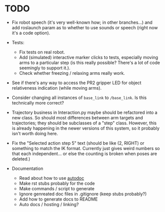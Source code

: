 # TODO
- Fix robot speech (it's very well-known how; in other branches...) and add roslaunch param as to whether to use sounds or speech (right now it's a code option).

- Tests:
	- Fix tests on real robot.
	- Add (simulated) interactive marker clicks to tests, especially moving arms to a particular step (is this really possible? There's a lot of code seemingly to support it.).
	- Check whether freezing / relaxing arms really work.

- See if there's any way to access the PR2 gripper LED for object relativeness indication (while moving arms).

- Consider changing all instances of `base_link` to `/base_link`. Is this technically more correct?

- Trajectory business in Interaction.py maybe should be refactored into a new class. So should most differences between arm targets and trajectories; they should be subclasses of a "step" class. However, this is already happening in the newer versions of this system, so it probably isn't worth doing here.

- Fix the "Selected action step 5" text (should be like (2, RIGHT) or something to match the IK format. Currently just gives weird numbers so that each independent... or else the counting is broken when poses are deleted.)

- Documentation
	- Read about how to use [autodoc](http://sphinx-doc.org/ext/autodoc.html)
	- Make rst stubs probably for the code
	- Make commands / script to generate
	- Ignore genreated doc files in .gitignore (keep stubs probably?)
	- Add how to generate docs to README
	- Auto docs / hosting / linking?
